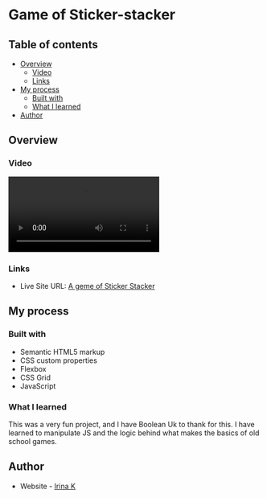 # Game of Sticker-stacker

## Table of contents

- [Overview](#overview)
  - [Video](#video)
  - [Links](#links)
- [My process](#my-process)
  - [Built with](#built-with)
  - [What I learned](#what-i-learned)
- [Author](#author)

## Overview

### Video

![Video](./video/sticker-stacker.mp4)

### Links

- Live Site URL: [A geme of Sticker Stacker](https://irinakrdmva.github.io/Sticker-stacker/)

## My process

### Built with

- Semantic HTML5 markup
- CSS custom properties
- Flexbox
- CSS Grid
- JavaScript

### What I learned

This was a very fun project, and I have Boolean Uk to thank for this. I have learned to manipulate JS and the logic behind what makes the basics of old school games.

## Author

- Website - [Irina K](https://www.irinakrdmva.pt)
